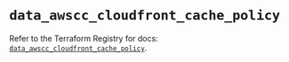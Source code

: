 # `data_awscc_cloudfront_cache_policy`

Refer to the Terraform Registry for docs: [`data_awscc_cloudfront_cache_policy`](https://registry.terraform.io/providers/hashicorp/awscc/0.70.0/docs/data-sources/cloudfront_cache_policy).
